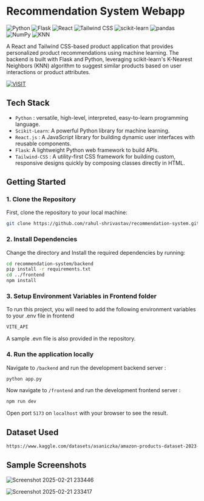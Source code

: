 # Recommendation  System  Webapp

![Python](https://img.shields.io/badge/Python-3.9-blue?style=flat&logo=python) 
![Flask](https://img.shields.io/badge/Flask-2.0.1-black?style=flat&logo=flask) 
![React](https://img.shields.io/badge/React-18.2.0-61DAFB?style=flat&logo=react) 
![Tailwind CSS](https://img.shields.io/badge/Tailwind%20CSS-3.2.0-38B2AC?style=flat&logo=tailwindcss) 
![scikit-learn](https://img.shields.io/badge/scikit--learn-0.24.2-orange?style=flat&logo=scikitlearn)
![pandas](https://img.shields.io/badge/pandas-1.3.3-blue?style=flat&logo=pandas)
![NumPy](https://img.shields.io/badge/NumPy-1.21.2-013243?style=flat&logo=numpy)
![KNN](https://img.shields.io/badge/KNN-Algorithm-green?style=flat&logo=scikitlearn)

A React and Tailwind CSS-based product application that provides personalized product recommendations using machine learning. The backend is built with Flask and Python, leveraging scikit-learn's K-Nearest Neighbors (KNN) algorithm to suggest similar products based on user interactions or product attributes.

[![VISIT](https://img.shields.io/badge/-VISIT-blue?style=for-the-badge)](https://recommendation-system-steel.vercel.app/)

## Tech Stack
- ` Python ` : versatile, high-level, interpreted, easy-to-learn programming language.
- ` Scikit-Learn `: A powerful Python library for machine learning.
- ` React.js ` : A JavaScript library for building dynamic user interfaces with reusable components.
- ` Flask `: A lightweight Python web framework to build APIs.
- `Tailwind-CSS` : A utility-first CSS framework for building custom, responsive designs quickly by composing classes directly in HTML.

## Getting Started

### 1. Clone the Repository
First, clone the repository to your local machine:


```bash
git clone https://github.com/rahul-shrivastav/recommendation-system.git
```
### 2. Install Dependencies
Change the directory and Install the required dependencies by running:

```bash
cd recommendation-system/backend
pip install -r requirements.txt
cd ../frontend
npm install
```

### 3. Setup Environment Variables in Frontend folder

To run this project, you will need to add the following environment variables to your .env file in frontend
```bash
VITE_API
```
A sample .evn file is also provided in the repository.


### 4. Run the application locally

Navigate to `/backend` and run the development backend server :

```bash
python app.py
```
Now navigate to `/frontend` and run the development frontend server :
```bash
npm run dev
```
Open port `5173` on `localhost` with your browser to see the result. 

## Dataset Used

```bash
https://www.kaggle.com/datasets/asaniczka/amazon-products-dataset-2023-1-4m-products?select=amazon_products.cs
```

## Sample Screenshots
![Screenshot 2025-02-21 233446](https://github.com/user-attachments/assets/6ab58561-f8e1-430c-8be4-1eaa2fe00f3e)

![Screenshot 2025-02-21 233417](https://github.com/user-attachments/assets/8c48987f-efb5-4015-86f8-cf7e25e81057)

